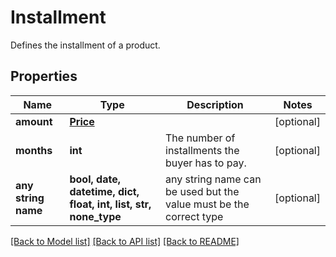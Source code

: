 # Installment

Defines the installment of a product.

## Properties
Name | Type | Description | Notes
------------ | ------------- | ------------- | -------------
**amount** | [**Price**](Price.md) |  | [optional] 
**months** | **int** | The number of installments the buyer has to pay. | [optional] 
**any string name** | **bool, date, datetime, dict, float, int, list, str, none_type** | any string name can be used but the value must be the correct type | [optional]

[[Back to Model list]](../README.md#documentation-for-models) [[Back to API list]](../README.md#documentation-for-api-endpoints) [[Back to README]](../README.md)


